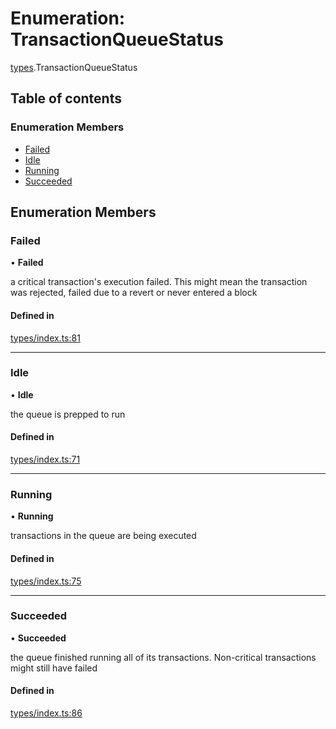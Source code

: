 # Enumeration: TransactionQueueStatus

[types](../wiki/types).TransactionQueueStatus

## Table of contents

### Enumeration Members

- [Failed](../wiki/types.TransactionQueueStatus#failed)
- [Idle](../wiki/types.TransactionQueueStatus#idle)
- [Running](../wiki/types.TransactionQueueStatus#running)
- [Succeeded](../wiki/types.TransactionQueueStatus#succeeded)

## Enumeration Members

### Failed

• **Failed**

a critical transaction's execution failed.
This might mean the transaction was rejected,
failed due to a revert or never entered a block

#### Defined in

[types/index.ts:81](https://github.com/PolymathNetwork/polymesh-sdk/blob/31dfa0dc/src/types/index.ts#L81)

___

### Idle

• **Idle**

the queue is prepped to run

#### Defined in

[types/index.ts:71](https://github.com/PolymathNetwork/polymesh-sdk/blob/31dfa0dc/src/types/index.ts#L71)

___

### Running

• **Running**

transactions in the queue are being executed

#### Defined in

[types/index.ts:75](https://github.com/PolymathNetwork/polymesh-sdk/blob/31dfa0dc/src/types/index.ts#L75)

___

### Succeeded

• **Succeeded**

the queue finished running all of its transactions. Non-critical transactions
might still have failed

#### Defined in

[types/index.ts:86](https://github.com/PolymathNetwork/polymesh-sdk/blob/31dfa0dc/src/types/index.ts#L86)
